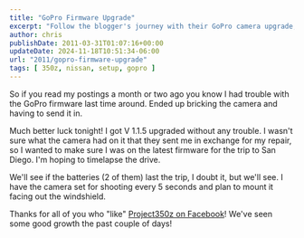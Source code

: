 ```yaml
---
title: "GoPro Firmware Upgrade"
excerpt: "Follow the blogger's journey with their GoPro camera upgrade, check the latest V 1.1.5 firmware, and anticipate a time-lapse drive to San Diego."
author: chris
publishDate: 2011-03-31T01:07:16+00:00
updateDate: 2024-11-18T10:51:34-06:00
url: "2011/gopro-firmware-upgrade"
tags: [ 350z, nissan, setup, gopro ]
---
```


So if you read my postings a month or two ago you know I had trouble with the GoPro firmware last time around. Ended up bricking the camera and having to send it in.

Much better luck tonight! I got V 1.1.5 upgraded without any trouble. I wasn't sure what the camera had on it that they sent me in exchange for my repair, so I wanted to make sure I was on the latest firmware for the trip to San Diego. I'm hoping to timelapse the drive.

We'll see if the batteries (2 of them) last the trip, I doubt it, but we'll see. I have the camera set for shooting every 5 seconds and plan to mount it facing out the windshield.

Thanks for all of you who "like" [Project350z on Facebook](https://facebook.com/project350z)! We've seen some good growth the past couple of days!

